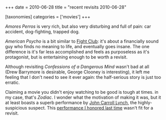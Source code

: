 +++
date = 2010-06-28
title = "recent revisits 2010-06-28"

[taxonomies]
categories = ['movies']
+++

*Amores Perros* is very rich, but also very disturbing and full of pain:
car accident, dog-fighting, trapped dog.

*American Psycho* is a bit similar to [Fight Club][]: it's about a
financially sound guy who finds no meaning to life, and eventually goes
insane. The one difference is it's far less accomplished and feels as
purposeless as it's protagonist, but is entertaining enough to be worth
a revisit.

Although revisiting *Confessions of a Dangerous Mind* wasn't bad at all
(Drew Barrymore is desirable, George Clooney is interesting), it left me
feeling that I don't need to see it ever again: the half-serious story
is just too erratic.

Claiming a movie you didn't enjoy watching to be good is tough at
times. in my case, that's *Zodiac*. I wonder what the motivation of
making it was, but it at least boasts a superb performance by [John
Carroll Lynch], the highly-suspicious suspect. This [performance I
honored last time] wasn't fit for a revisit.

  [Fight Club]: http://tshepang.net/fight-club-1999
  [John Carroll Lynch]: http://en.wikipedia.org/wiki/John_Carroll_Lynch
  [performance I honored last time]: http://tshepang.net/zodiac-and-david-fincher
